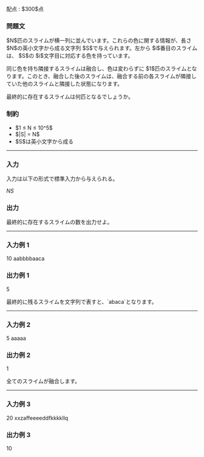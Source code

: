 
<div>

<span>

<span>

<p>
配点 : $300$点
</p>

<div>

<section>

### **問題文**

<p>
$N$匹のスライムが横一列に並んでいます。これらの色に関する情報が、長さ $N$の英小文字から成る文字列 $S$で与えられます。左から $i$番目のスライムは、 $S$の $i$文字目に対応する色を持っています。
</p>

<p>
同じ色を持ち隣接するスライムは融合し、色は変わらずに $1$匹のスライムとなります。このとき、融合した後のスライムは、融合する前の各スライムが隣接していた他のスライムと隣接した状態になります。
</p>

<p>
最終的に存在するスライムは何匹となるでしょうか。
</p>

</section>

</div>

<div>

<section>

### **制約**

<ul>

<li>
$1 ≤ N ≤ 10^5$
</li>

<li>
$|S| = N$
</li>

<li>
$S$は英小文字から成る
</li>

</ul>

</section>

</div>

---

<div>

<div>

<section>

### **入力**

<p>
入力は以下の形式で標準入力から与えられる。
</p>

<div>

$N$$S$
</div>

</section>

</div>

<div>

<section>

### **出力**

<p>
最終的に存在するスライムの数を出力せよ。
</p>

</section>

</div>

</div>

---

<div>

<section>

### **入力例 1**

<div>

10
aabbbbaaca

</div>

</section>

</div>

<div>

<section>

### **出力例 1**

<div>

5

</div>

<p>
最終的に残るスライムを文字列で表すと、`abaca`となります。
</p>

</section>

</div>

---

<div>

<section>

### **入力例 2**

<div>

5
aaaaa

</div>

</section>

</div>

<div>

<section>

### **出力例 2**

<div>

1

</div>

<p>
全てのスライムが融合します。
</p>

</section>

</div>

---

<div>

<section>

### **入力例 3**

<div>

20
xxzaffeeeeddfkkkkllq

</div>

</section>

</div>

<div>

<section>

### **出力例 3**

<div>

10

</div>

</section>

</div>

</span>

</span>

</div>
